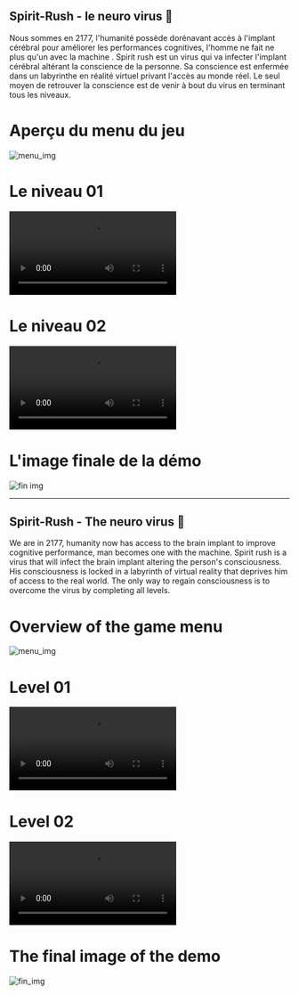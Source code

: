 ## Spirit-Rush - le neuro virus 👾


Nous sommes en 2177, l'humanité possède dorénavant accès à l'implant cérébral pour améliorer les performances cognitives, 
l'homme ne fait ne plus qu'un avec la machine .
Spirit rush est un virus qui va infecter l'implant cérébral altérant la conscience de la personne.
Sa conscience est enfermée dans un labyrinthe en réalité virtuel privant l'accès au monde réel.
Le seul moyen de retrouver la conscience est de venir à bout du virus en terminant tous les niveaux.

# Aperçu du menu du jeu 
![menu_img](https://github.com/LasCC/Spirit-Rush/blob/master/Vid%C3%A9os/menu_img)

# Le niveau 01
![level01_img](https://github.com/LasCC/Spirit-Rush/blob/master/Vid%C3%A9os/Level01.mp4) 

# Le niveau 02
![level02_img](https://github.com/LasCC/Spirit-Rush/blob/master/Vid%C3%A9os/Level02.mp4)

# L'image finale de la démo
![fin img](https://i.imgur.com/UHa693s.jpg)

--------------------------------
## Spirit-Rush - The neuro virus 👾

We are in 2177, humanity now has access to the brain implant to improve cognitive performance, 
man becomes one with the machine.
Spirit rush is a virus that will infect the brain implant altering the person's consciousness.
His consciousness is locked in a labyrinth of virtual reality that deprives him of access to the real world.
The only way to regain consciousness is to overcome the virus by completing all levels.

# Overview of the game menu
![menu_img](https://github.com/LasCC/Spirit-Rush/blob/master/Vid%C3%A9os/menu_img)

# Level 01
![level01_img](https://github.com/LasCC/Spirit-Rush/blob/master/Vid%C3%A9os/Level01.mp4)

# Level 02
![level02_img](https://github.com/LasCC/Spirit-Rush/blob/master/Vid%C3%A9os/Level02.mp4)

# The final image of the demo
![fin_img](https://i.imgur.com/UHa693s.jpg)
